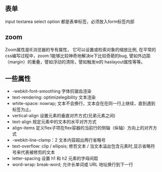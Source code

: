 ## 表单
input textarea select option 都是表单标签，必须放入form标签内部

## zoom
Zoom属性是IE浏览器的专有属性， 它可以设置或检索对象的缩放比例,
在平常的css编写过程中，zoom:1能够比较神奇地解决ie下比较奇葩的bug,
譬如外边距（margin）的重叠，譬如浮动的清除，譬如触发ie的 haslayout属性等等。

## 一些属性
- -webkit-font-smoothing  字体抗锯齿渲染
- text-rendering: optimizelegibility  文本渲染
- white-space: nowrap;  文本不会换行，文本会在在同一行上继续，直到遇到 <br> 标签为止。
- vertical-align  设置元素的垂直对齐方式(兄弟元素之间)
- text-align   规定元素中的文本的水平对齐方式
- align-items  定义flex子项在flex容器的当前行的侧轴（纵轴）方向上的对齐方式
- -webkit-line-clamp：2   文本内容超出两行省略号
- text-overflow: clip / ellipsis;  修剪文本 / 当文本溢出包含元素时,显示省略符号来代表被修剪的文本
- letter-spacing   设置 h1 和 h2 元素的字母间距
- word-wrap: break-word; 允许长单词或 URL 地址换行到下一行
